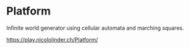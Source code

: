 # Platform

Infinite world generator using cellular automata and marching squares.

https://play.nicololinder.ch/Platform/
